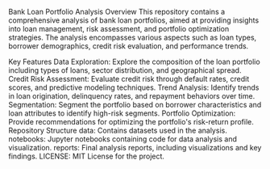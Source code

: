 Bank Loan Portfolio Analysis Overview This repository contains a comprehensive analysis of bank loan portfolios, aimed at providing insights into loan management, risk assessment, and portfolio optimization strategies. The analysis encompasses various aspects such as loan types, borrower demographics, credit risk evaluation, and performance trends.

Key Features Data Exploration: Explore the composition of the loan portfolio including types of loans, sector distribution, and geographical spread. Credit Risk Assessment: Evaluate credit risk through default rates, credit scores, and predictive modeling techniques. Trend Analysis: Identify trends in loan origination, delinquency rates, and repayment behaviors over time. Segmentation: Segment the portfolio based on borrower characteristics and loan attributes to identify high-risk segments. Portfolio Optimization: Provide recommendations for optimizing the portfolio's risk-return profile. Repository Structure data: Contains datasets used in the analysis. notebooks: Jupyter notebooks containing code for data analysis and visualization. reports: Final analysis reports, including visualizations and key findings. LICENSE: MIT License for the project.
